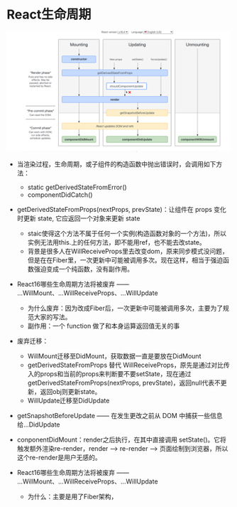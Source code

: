 # React生命周期

![React生命周期](../../media/lifecycles.png)

- 当渲染过程，生命周期，或子组件的构造函数中抛出错误时，会调用如下方法：
  - static getDerivedStateFromError()
  - componentDidCatch()

- getDerivedStateFromProps(nextProps, prevState)：让组件在 props 变化时更新 state, 它应返回一个对象来更新 state
  - staic使得这个方法不属于任何一个实例(构造函数对象的一个方法)，所以实例无法用this.上的任何方法，即不能用ref，也不能去改state。
  - 背景是很多人在WillReceiveProps里去改变dom，原来同步模式没问题，但是在在Fiber里，一次更新中可能被调用多次。现在这样，相当于强迫函数强迫变成一个纯函数，没有副作用。

- React16哪些生命周期方法将被废弃 —— ...WillMount、...WillReceiveProps、...WillUpdate
  - 为什么废弃：因为改成Fiber后，一次更新中可能被调用多次，主要为了规范大家的写法。
  - 副作用：一个 function 做了和本身运算返回值无关的事

- 废弃迁移：
  - WillMount迁移至DidMount，获取数据一直是要放在DidMount
  - getDerivedStateFromProps 替代 WillReceiveProps，原先是通过对比传入的props和当前的props来判断要不要setState，现在通过 getDerivedStateFromProps(nextProps, prevState)，返回null代表不更新，返回obj则更新state。
  - WillUpdate迁移至DidUpdate

- getSnapshotBeforeUpdate —— 在发生更改之前从 DOM 中捕获一些信息给...DidUpdate

- conponentDidMount：render之后执行，在其中直接调用 setState()。它将触发额外渲染re-render，render --> re-render --> 页面绘制到浏览器，所以这个re-render是用户无感的。
- React16哪些生命周期方法将被废弃 —— ...WillMount、...WillReceiveProps、...WillUpdate
  - 为什么：主要是用了Fiber架构，
